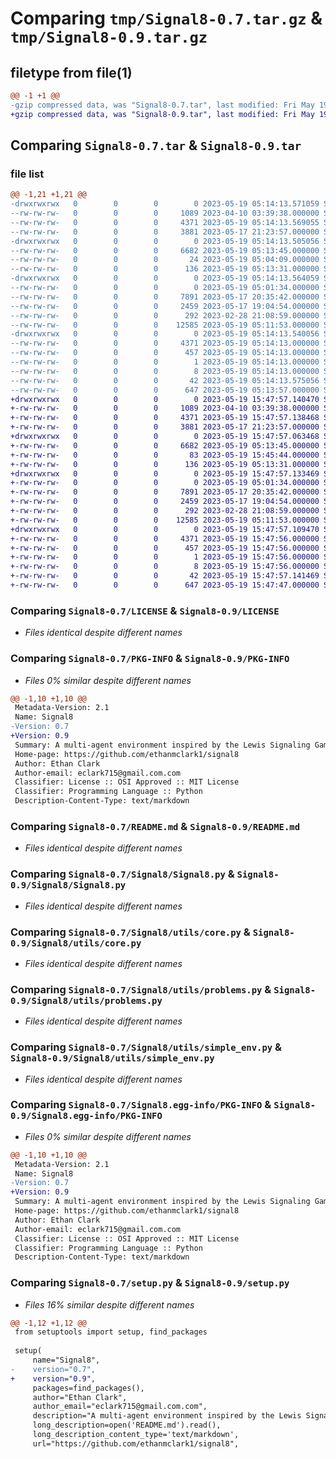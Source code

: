 # Comparing `tmp/Signal8-0.7.tar.gz` & `tmp/Signal8-0.9.tar.gz`

## filetype from file(1)

```diff
@@ -1 +1 @@
-gzip compressed data, was "Signal8-0.7.tar", last modified: Fri May 19 05:14:13 2023, max compression
+gzip compressed data, was "Signal8-0.9.tar", last modified: Fri May 19 15:47:57 2023, max compression
```

## Comparing `Signal8-0.7.tar` & `Signal8-0.9.tar`

### file list

```diff
@@ -1,21 +1,21 @@
-drwxrwxrwx   0        0        0        0 2023-05-19 05:14:13.571059 Signal8-0.7/
--rw-rw-rw-   0        0        0     1089 2023-04-10 03:39:38.000000 Signal8-0.7/LICENSE
--rw-rw-rw-   0        0        0     4371 2023-05-19 05:14:13.569055 Signal8-0.7/PKG-INFO
--rw-rw-rw-   0        0        0     3881 2023-05-17 21:23:57.000000 Signal8-0.7/README.md
-drwxrwxrwx   0        0        0        0 2023-05-19 05:14:13.505056 Signal8-0.7/Signal8/
--rw-rw-rw-   0        0        0     6682 2023-05-19 05:13:45.000000 Signal8-0.7/Signal8/Signal8.py
--rw-rw-rw-   0        0        0       24 2023-05-19 05:04:09.000000 Signal8-0.7/Signal8/__init__.py
--rw-rw-rw-   0        0        0      136 2023-05-19 05:13:31.000000 Signal8-0.7/Signal8/main.py
-drwxrwxrwx   0        0        0        0 2023-05-19 05:14:13.564059 Signal8-0.7/Signal8/utils/
--rw-rw-rw-   0        0        0        0 2023-05-19 05:01:34.000000 Signal8-0.7/Signal8/utils/__init__.py
--rw-rw-rw-   0        0        0     7891 2023-05-17 20:35:42.000000 Signal8-0.7/Signal8/utils/core.py
--rw-rw-rw-   0        0        0     2459 2023-05-17 19:04:54.000000 Signal8-0.7/Signal8/utils/problems.py
--rw-rw-rw-   0        0        0      292 2023-02-28 21:08:59.000000 Signal8-0.7/Signal8/utils/scenario.py
--rw-rw-rw-   0        0        0    12585 2023-05-19 05:11:53.000000 Signal8-0.7/Signal8/utils/simple_env.py
-drwxrwxrwx   0        0        0        0 2023-05-19 05:14:13.540056 Signal8-0.7/Signal8.egg-info/
--rw-rw-rw-   0        0        0     4371 2023-05-19 05:14:13.000000 Signal8-0.7/Signal8.egg-info/PKG-INFO
--rw-rw-rw-   0        0        0      457 2023-05-19 05:14:13.000000 Signal8-0.7/Signal8.egg-info/SOURCES.txt
--rw-rw-rw-   0        0        0        1 2023-05-19 05:14:13.000000 Signal8-0.7/Signal8.egg-info/dependency_links.txt
--rw-rw-rw-   0        0        0        8 2023-05-19 05:14:13.000000 Signal8-0.7/Signal8.egg-info/top_level.txt
--rw-rw-rw-   0        0        0       42 2023-05-19 05:14:13.575056 Signal8-0.7/setup.cfg
--rw-rw-rw-   0        0        0      647 2023-05-19 05:13:57.000000 Signal8-0.7/setup.py
+drwxrwxrwx   0        0        0        0 2023-05-19 15:47:57.140470 Signal8-0.9/
+-rw-rw-rw-   0        0        0     1089 2023-04-10 03:39:38.000000 Signal8-0.9/LICENSE
+-rw-rw-rw-   0        0        0     4371 2023-05-19 15:47:57.138468 Signal8-0.9/PKG-INFO
+-rw-rw-rw-   0        0        0     3881 2023-05-17 21:23:57.000000 Signal8-0.9/README.md
+drwxrwxrwx   0        0        0        0 2023-05-19 15:47:57.063468 Signal8-0.9/Signal8/
+-rw-rw-rw-   0        0        0     6682 2023-05-19 05:13:45.000000 Signal8-0.9/Signal8/Signal8.py
+-rw-rw-rw-   0        0        0       83 2023-05-19 15:45:44.000000 Signal8-0.9/Signal8/__init__.py
+-rw-rw-rw-   0        0        0      136 2023-05-19 05:13:31.000000 Signal8-0.9/Signal8/main.py
+drwxrwxrwx   0        0        0        0 2023-05-19 15:47:57.133469 Signal8-0.9/Signal8/utils/
+-rw-rw-rw-   0        0        0        0 2023-05-19 05:01:34.000000 Signal8-0.9/Signal8/utils/__init__.py
+-rw-rw-rw-   0        0        0     7891 2023-05-17 20:35:42.000000 Signal8-0.9/Signal8/utils/core.py
+-rw-rw-rw-   0        0        0     2459 2023-05-17 19:04:54.000000 Signal8-0.9/Signal8/utils/problems.py
+-rw-rw-rw-   0        0        0      292 2023-02-28 21:08:59.000000 Signal8-0.9/Signal8/utils/scenario.py
+-rw-rw-rw-   0        0        0    12585 2023-05-19 05:11:53.000000 Signal8-0.9/Signal8/utils/simple_env.py
+drwxrwxrwx   0        0        0        0 2023-05-19 15:47:57.109470 Signal8-0.9/Signal8.egg-info/
+-rw-rw-rw-   0        0        0     4371 2023-05-19 15:47:56.000000 Signal8-0.9/Signal8.egg-info/PKG-INFO
+-rw-rw-rw-   0        0        0      457 2023-05-19 15:47:56.000000 Signal8-0.9/Signal8.egg-info/SOURCES.txt
+-rw-rw-rw-   0        0        0        1 2023-05-19 15:47:56.000000 Signal8-0.9/Signal8.egg-info/dependency_links.txt
+-rw-rw-rw-   0        0        0        8 2023-05-19 15:47:56.000000 Signal8-0.9/Signal8.egg-info/top_level.txt
+-rw-rw-rw-   0        0        0       42 2023-05-19 15:47:57.141469 Signal8-0.9/setup.cfg
+-rw-rw-rw-   0        0        0      647 2023-05-19 15:47:47.000000 Signal8-0.9/setup.py
```

### Comparing `Signal8-0.7/LICENSE` & `Signal8-0.9/LICENSE`

 * *Files identical despite different names*

### Comparing `Signal8-0.7/PKG-INFO` & `Signal8-0.9/PKG-INFO`

 * *Files 0% similar despite different names*

```diff
@@ -1,10 +1,10 @@
 Metadata-Version: 2.1
 Name: Signal8
-Version: 0.7
+Version: 0.9
 Summary: A multi-agent environment inspired by the Lewis Signaling Game, featuring eight unique problem configurations with both static and dynamic adversaries.
 Home-page: https://github.com/ethanmclark1/signal8
 Author: Ethan Clark
 Author-email: eclark715@gmail.com.com
 Classifier: License :: OSI Approved :: MIT License
 Classifier: Programming Language :: Python
 Description-Content-Type: text/markdown
```

### Comparing `Signal8-0.7/README.md` & `Signal8-0.9/README.md`

 * *Files identical despite different names*

### Comparing `Signal8-0.7/Signal8/Signal8.py` & `Signal8-0.9/Signal8/Signal8.py`

 * *Files identical despite different names*

### Comparing `Signal8-0.7/Signal8/utils/core.py` & `Signal8-0.9/Signal8/utils/core.py`

 * *Files identical despite different names*

### Comparing `Signal8-0.7/Signal8/utils/problems.py` & `Signal8-0.9/Signal8/utils/problems.py`

 * *Files identical despite different names*

### Comparing `Signal8-0.7/Signal8/utils/simple_env.py` & `Signal8-0.9/Signal8/utils/simple_env.py`

 * *Files identical despite different names*

### Comparing `Signal8-0.7/Signal8.egg-info/PKG-INFO` & `Signal8-0.9/Signal8.egg-info/PKG-INFO`

 * *Files 0% similar despite different names*

```diff
@@ -1,10 +1,10 @@
 Metadata-Version: 2.1
 Name: Signal8
-Version: 0.7
+Version: 0.9
 Summary: A multi-agent environment inspired by the Lewis Signaling Game, featuring eight unique problem configurations with both static and dynamic adversaries.
 Home-page: https://github.com/ethanmclark1/signal8
 Author: Ethan Clark
 Author-email: eclark715@gmail.com.com
 Classifier: License :: OSI Approved :: MIT License
 Classifier: Programming Language :: Python
 Description-Content-Type: text/markdown
```

### Comparing `Signal8-0.7/setup.py` & `Signal8-0.9/setup.py`

 * *Files 16% similar despite different names*

```diff
@@ -1,12 +1,12 @@
 from setuptools import setup, find_packages
 
 setup(
     name="Signal8",
-    version="0.7",
+    version="0.9",
     packages=find_packages(),
     author="Ethan Clark",
     author_email="eclark715@gmail.com.com",
     description="A multi-agent environment inspired by the Lewis Signaling Game, featuring eight unique problem configurations with both static and dynamic adversaries.",
     long_description=open('README.md').read(),
     long_description_content_type='text/markdown',
     url="https://github.com/ethanmclark1/signal8",
```

